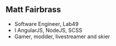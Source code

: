 ## Matt Fairbrass

<div class="About">
    <div class="About-item">
        <a href="https://github.com/matt-d-rat" 
           class="About-item-social About-item-social--github" 
           target="_blank" 
           rel="external"
           title="Find me on GitHub">
            <i class="fa fa-github"></i>
        </a>
    </div>
    <div class="About-item">
        <a href="https://twitter.com/matt_d_rat" 
           class="About-item-social About-item-social--twitter" 
           target="_blank" 
           rel="external"
           title="Follow me on Twitter">
            <i class="fa fa-twitter"></i>
        </a>
    </div>
    <div class="About-item">
        <img-pulse src="assets/images/profile-matt.jpg" size="180" pulse-color="#2196F3"></img-pulse>
    </div>
    <div class="About-item">
        <a href="https://au.linkedin.com/in/mattfairbrass" 
           class="About-item-social About-item-social--linkedin" 
           target="_blank" 
           rel="external"
           title="Find me on LinkedIn">
            <i class="fa fa-linkedin"></i>
        </a>
    </div>
    <div class="About-item">
        <a href="http://stackoverflow.com/users/1535700/matt-d-rat" 
           class="About-item-social About-item-social--stackoverflow" 
           target="_blank" 
           rel="external"
           title="Find me on Stack Overflow">
            <i class="fa fa-stack-overflow"></i>
        </a> 
    </div>
</div>

* Software Engineer, Lab49
* I <i class="fa fa-heart"></i> AngularJS, NodeJS, SCSS
* Gamer, modder, livestreamer and skier